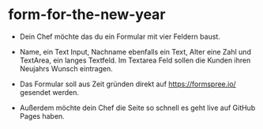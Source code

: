 # form-for-the-new-year

- Dein Chef möchte das du ein Formular mit vier Feldern baust. 

- Name, ein Text Input, Nachname ebenfalls ein Text, Alter eine Zahl und TextArea, ein langes Textfeld. Im Textarea Feld sollen die Kunden ihren Neujahrs Wunsch eintragen.

- Das Formular soll aus Zeit gründen direkt auf https://formspree.io/ gesendet werden. 

- Außerdem möchte dein Chef die Seite so schnell es geht live auf GitHub Pages haben. 
